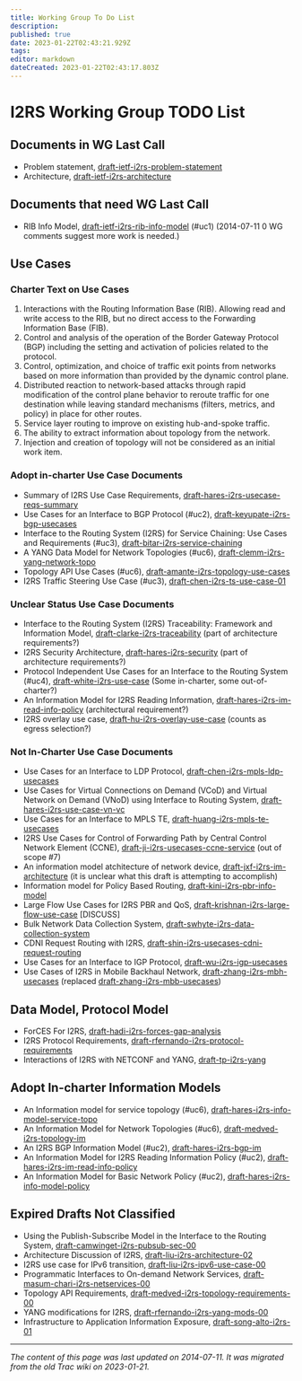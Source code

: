 ```yaml
---
title: Working Group To Do List
description: 
published: true
date: 2023-01-22T02:43:21.929Z
tags: 
editor: markdown
dateCreated: 2023-01-22T02:43:17.803Z
---
```


# I2RS Working Group TODO List 
## Documents in WG Last Call 
- Problem statement, [draft-ietf-i2rs-problem-statement](http://tools.ietf.org/html/draft-ietf-i2rs-problem-statement)
- Architecture, [draft-ietf-i2rs-architecture](http://tools.ietf.org/html/draft-ietf-i2rs-architecture)
## Documents that need WG Last Call
- RIB Info Model, [draft-ietf-i2rs-rib-info-model](http://tools.ietf.org/html/draft-ietf-i2rs-rib-info-model) (#uc1) (2014-07-11 0 WG comments suggest more work is needed.)
## Use Cases
### Charter Text on Use Cases
1. Interactions with the Routing Information Base (RIB). Allowing read and write access to the RIB, but no direct access to the Forwarding Information Base (FIB).
2. Control and analysis of the operation of the Border Gateway Protocol (BGP) including the setting and activation of policies related to the protocol.
3. Control, optimization, and choice of traffic exit points from networks based on more information than provided by the dynamic control plane.
4. Distributed reaction to network-based attacks through rapid modification of the control plane behavior to reroute traffic for one destination while leaving standard mechanisms (filters, metrics, and policy) in place for other routes.
5. Service layer routing to improve on existing hub-and-spoke traffic.
6. The ability to extract information about topology from the network.
7. Injection and creation of topology will not be considered as an initial work item.
### Adopt in-charter Use Case Documents
- Summary of I2RS Use Case Requirements, [draft-hares-i2rs-usecase-reqs-summary](http://tools.ietf.org/html/draft-hares-i2rs-usecase-reqs-summary)
- Use Cases for an Interface to BGP Protocol (#uc2), [draft-keyupate-i2rs-bgp-usecases](http://tools.ietf.org/html/draft-keyupate-i2rs-bgp-usecases)
- Interface to the Routing System (I2RS) for Service Chaining: Use Cases and Requirements (#uc3), [draft-bitar-i2rs-service-chaining](http://tools.ietf.org/html/draft-bitar-i2rs-service-chaining)
- A YANG Data Model for Network Topologies (#uc6), [draft-clemm-i2rs-yang-network-topo](http://tools.ietf.org/html/draft-clemm-i2rs-yang-network-topo)
- Topology API Use Cases (#uc6), [draft-amante-i2rs-topology-use-cases](http://tools.ietf.org/html/draft-amante-i2rs-topology-use-cases)
- I2RS Traffic Steering Use Case (#uc3), [draft-chen-i2rs-ts-use-case-01](http://tools.ietf.org/html/draft-chen-i2rs-ts-use-case-01)
### Unclear Status Use Case Documents
- Interface to the Routing System (I2RS) Traceability: Framework and Information Model, [draft-clarke-i2rs-traceability](http://tools.ietf.org/html/draft-clarke-i2rs-traceability) (part of architecture requirements?)
- I2RS Security Architecture, [draft-hares-i2rs-security](http://tools.ietf.org/html/draft-hares-i2rs-security) (part of architecture requirements?)
- Protocol Independent Use Cases for an Interface to the Routing System (#uc4), [draft-white-i2rs-use-case](http://tools.ietf.org/html/draft-white-i2rs-use-case) (Some in-charter, some out-of-charter?)
- An Information Model for I2RS Reading Information, [draft-hares-i2rs-im-read-info-policy](http://tools.ietf.org/html/draft-hares-i2rs-im-read-info-policy) (architectural requirement?)
- I2RS overlay use case, [draft-hu-i2rs-overlay-use-case](http://tools.ietf.org/html/draft-hu-i2rs-overlay-use-case) (counts as egress selection?)
### Not In-Charter Use Case Documents
- Use Cases for an Interface to LDP Protocol, [draft-chen-i2rs-mpls-ldp-usecases](http://tools.ietf.org/html/draft-chen-i2rs-mpls-ldp-usecases)
- Use Cases for Virtual Connections on Demand (VCoD) and Virtual Network on Demand (VNoD) using Interface to Routing System, [draft-hares-i2rs-use-case-vn-vc](http://tools.ietf.org/html/draft-hares-i2rs-use-case-vn-vc)
- Use Cases for an Interface to MPLS TE, [draft-huang-i2rs-mpls-te-usecases](http://tools.ietf.org/html/draft-huang-i2rs-mpls-te-usecases)
- I2RS Use Cases for Control of Forwarding Path by Central Control Network Element (CCNE), [draft-ji-i2rs-usecases-ccne-service](http://tools.ietf.org/html/draft-ji-i2rs-usecases-ccne-service) (out of scope #7)
- An information model atchitecture of network device, [draft-jxf-i2rs-im-architecture](http://tools.ietf.org/html/draft-jxf-i2rs-im-architecture) (it is unclear what this draft is attempting to accomplish)
- Information model for Policy Based Routing, [draft-kini-i2rs-pbr-info-model](http://tools.ietf.org/html/draft-kini-i2rs-pbr-info-model)
- Large Flow Use Cases for I2RS PBR and QoS, [draft-krishnan-i2rs-large-flow-use-case](http://tools.ietf.org/html/draft-krishnan-i2rs-large-flow-use-case) [DISCUSS]
- Bulk Network Data Collection System, [draft-swhyte-i2rs-data-collection-system](http://tools.ietf.org/html/draft-swhyte-i2rs-data-collection-system)
- CDNI Request Routing with I2RS, [draft-shin-i2rs-usecases-cdni-request-routing](http://tools.ietf.org/html/draft-shin-i2rs-usecases-cdni-request-routing)
- Use Cases for an Interface to IGP Protocol, [draft-wu-i2rs-igp-usecases](http://tools.ietf.org/html/draft-wu-i2rs-igp-usecases)
- Use Cases of I2RS in Mobile Backhaul Network, [draft-zhang-i2rs-mbh-usecases](http://tools.ietf.org/html/draft-zhang-i2rs-mbh-usecases) (replaced [draft-zhang-i2rs-mbb-usecases](http://tools.ietf.org/html/draft-zhang-i2rs-mbb-usecases))
## Data Model, Protocol Model
- ForCES For I2RS, [draft-hadi-i2rs-forces-gap-analysis](http://tools.ietf.org/html/draft-hadi-i2rs-forces-gap-analysis)
- I2RS Protocol Requirements, [draft-rfernando-i2rs-protocol-requirements](http://tools.ietf.org/html/draft-rfernando-i2rs-protocol-requirements)
- Interactions of I2RS with NETCONF and YANG, [draft-tp-i2rs-yang](http://tools.ietf.org/html/draft-tp-i2rs-yang)
## Adopt In-charter Information Models
- An Information model for service topology (#uc6), [draft-hares-i2rs-info-model-service-topo](http://tools.ietf.org/html/draft-hares-i2rs-info-model-service-topo)
- An Information Model for Network Topologies (#uc6), [draft-medved-i2rs-topology-im](http://tools.ietf.org/html/draft-medved-i2rs-topology-im)
- An I2RS BGP Information Model (#uc2), [draft-hares-i2rs-bgp-im](http://tools.ietf.org/html/draft-hares-i2rs-bgp-im)
- An Information Model for I2RS Reading Information Policy (#uc2), [draft-hares-i2rs-im-read-info-policy](http://tools.ietf.org/html/draft-hares-i2rs-im-read-info-policy)
- An Information Model for Basic Network Policy (#uc2), [draft-hares-i2rs-info-model-policy](http://tools.ietf.org/html/draft-hares-i2rs-info-model-policy)
## Expired Drafts Not Classified
- Using the Publish-Subscribe Model in the Interface to the Routing System, [draft-camwinget-i2rs-pubsub-sec-00](http://tools.ietf.org/html/draft-camwinget-i2rs-pubsub-sec-00)
- Architecture Discussion of I2RS, [draft-liu-i2rs-architecture-02](http://tools.ietf.org/html/draft-liu-i2rs-architecture-02)
- I2RS use case for IPv6 transition, [draft-liu-i2rs-ipv6-use-case-00](http://tools.ietf.org/html/draft-liu-i2rs-ipv6-use-case-00)
- Programmatic Interfaces to On-demand Network Services, [draft-masum-chari-i2rs-netservices-00](http://tools.ietf.org/html/draft-masum-chari-i2rs-netservices-00)
- Topology API Requirements, [draft-medved-i2rs-topology-requirements-00](http://tools.ietf.org/html/draft-medved-i2rs-topology-requirements-00)
- YANG modifications for I2RS, [draft-rfernando-i2rs-yang-mods-00](http://tools.ietf.org/html/draft-rfernando-i2rs-yang-mods-00)
- Infrastructure to Application Information Exposure, [draft-song-alto-i2rs-01](http://tools.ietf.org/html/draft-song-alto-i2rs-01)
&nbsp;
&nbsp;
&nbsp;

---

*The content of this page was last updated on 2014-07-11. It was migrated from the old Trac wiki on 2023-01-21.*